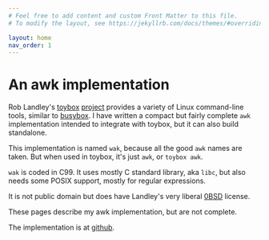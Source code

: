 ```yaml
---
# Feel free to add content and custom Front Matter to this file.
# To modify the layout, see https://jekyllrb.com/docs/themes/#overriding-theme-defaults

layout: home
nav_order: 1
---
```


# An awk implementation

Rob Landley's [toybox](https://landley.net/toybox/) [project](https://github.com/landley/toybox) provides a variety of Linux command-line tools, similar to [busybox](https://busybox.net/).
I have written a compact but fairly complete `awk` implementation intended to integrate with toybox, but it can also build standalone.

This implementation is named `wak`, because all the good `awk` names are taken.
But when used in toybox, it's just `awk`, or `toybox awk`.

`wak` is coded in C99. It uses mostly C standard library, aka `libc`, but also needs some POSIX support, mostly for regular expressions.

It is not public domain but does have Landley's very liberal [0BSD](https://landley.net/toybox/license.html) license.

These pages describe my awk implementation, but are not complete.

The implementation is at [github](https://github.com/raygard/wak/).
